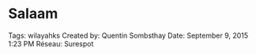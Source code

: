 # Salaam

Tags: wilayahks
Created by: Quentin Sombsthay
Date: September 9, 2015 1:23 PM
Réseau: Surespot